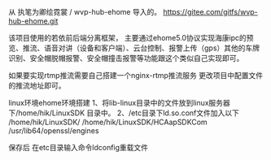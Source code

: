 从 执笔为卿绘霓裳 / wvp-hub-ehome 导入的。
https://gitee.com/gitfs/wvp-hub-ehome.git

该项目使用的若依前后端分离框架，
主要通过ehome5.0协议实现海康ipc的预览、推流、语音对讲（设备和客户端）、云台控制、报警上传（gps）其他的车牌识别、安全帽脱帽报警、安全帽撞击报警等功能跟这个类似自己实现即可。

如果要实现rtmp推流需要自己搭建一个nginx-rtmp推流服务 更改项目中配置文件的推流地址即可。

linux环境ehome环境搭建
1、将lib-linux目录中的文件放到linux服务器下/home/hik/LinuxSDK 目录中。
2、/etc目录下ld.so.conf文件加入以下
/home/hik/LinuxSDK/
/home/hik/LinuxSDK/HCAapSDKCom
/usr/lib64/openssl/engines

保存后 在etc目录输入命令ldconfig重载文件
